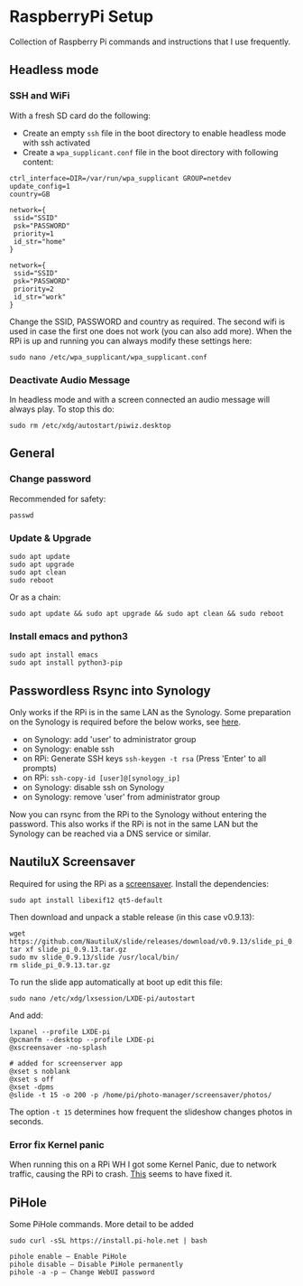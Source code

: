 # RaspberryPi Setup
Collection of Raspberry Pi commands and instructions that I use frequently. 


## Headless mode
### SSH and WiFi
With a fresh SD card do the following:
- Create an empty `ssh` file in the boot directory to enable headless mode with ssh activated
- Create a `wpa_supplicant.conf` file in the boot directory with following content:
```
ctrl_interface=DIR=/var/run/wpa_supplicant GROUP=netdev
update_config=1
country=GB

network={
 ssid="SSID"
 psk="PASSWORD"
 priority=1
 id_str="home"
}

network={
 ssid="SSID"
 psk="PASSWORD"
 priority=2
 id_str="work"
}
```
Change the SSID, PASSWORD and country as required. The second wifi is used in case the first one does not work 
(you can also add more). When the RPi is up and running you can always modify these settings here:
```
sudo nano /etc/wpa_supplicant/wpa_supplicant.conf
```
### Deactivate Audio Message
In headless mode and with a screen connected an audio message will always play. To stop this do:
```
sudo rm /etc/xdg/autostart/piwiz.desktop
```

## General

### Change password
Recommended for safety:
```
passwd
```

### Update & Upgrade
```
sudo apt update
sudo apt upgrade
sudo apt clean
sudo reboot
```
Or as a chain:
```
sudo apt update && sudo apt upgrade && sudo apt clean && sudo reboot
```

### Install emacs and python3
```
sudo apt install emacs
sudo apt install python3-pip
```
## Passwordless Rsync into Synology
Only works if the RPi is in the same LAN as the Synology. Some preparation on the Synology is required before the below
works, see [here](https://github.com/paulodicanio86/backup_scripts#passwordless-rsync).

- on Synology: add 'user' to administrator group 
- on Synology: enable ssh
- on RPi: Generate SSH keys `ssh-keygen -t rsa` (Press 'Enter' to all prompts)
- on RPi: `ssh-copy-id [user]@[synology_ip]`
- on Synology: disable ssh on Synology
- on Synology: remove 'user' from administrator group

Now you can rsync from the RPi to the Synology without entering the password. This also works if the RPi is not in the
same LAN but the Synology can be reached via a DNS service or similar. 


## NautiluX Screensaver
Required for using the RPi as a [screensaver](https://github.com/paulodicanio86/photo-manager/tree/master/screensaver). 
Install the dependencies:
```
sudo apt install libexif12 qt5-default
```
Then download and unpack a stable release (in this case v0.9.13):
```
wget https://github.com/NautiluX/slide/releases/download/v0.9.13/slide_pi_0.9.13.tar.gz
tar xf slide_pi_0.9.13.tar.gz
sudo mv slide_0.9.13/slide /usr/local/bin/
rm slide_pi_0.9.13.tar.gz
```
To run the slide app automatically at boot up edit this file:
```
sudo nano /etc/xdg/lxsession/LXDE-pi/autostart
```
And add:
```
lxpanel --profile LXDE-pi
@pcmanfm --desktop --profile LXDE-pi
@xscreensaver -no-splash

# added for screenserver app
@xset s noblank
@xset s off
@xset -dpms
@slide -t 15 -o 200 -p /home/pi/photo-manager/screensaver/photos/
```
The option `-t 15` determines how frequent the slideshow changes photos in seconds.
### Error fix Kernel panic
When running this on a RPi WH I got some Kernel Panic, due to network traffic, causing the RPi to crash. 
[This](https://raspberrypi.stackexchange.com/a/130836) seems to have fixed it. 


## PiHole
Some PiHole commands. More detail to be added
```
sudo curl -sSL https://install.pi-hole.net | bash

pihole enable – Enable PiHole
pihole disable – Disable PiHole permanently
pihole -a -p – Change WebUI password
```

